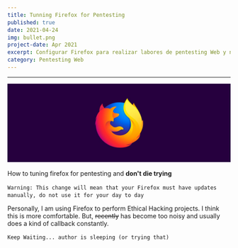 ```yaml
---
title: Tunning Firefox for Pentesting 
published: true
date: 2021-04-24
img: bullet.png
project-date: Apr 2021
excerpt: Configurar Firefox para realizar labores de pentesting Web y no morir en el intento.
category: Pentesting Web
---
```


---
![](assets\posts\firefox-bg.jpg)

 How to tuning firefox for pentesting and **don't die trying** 

`Warning: This change will mean that your Firefox must have updates manually, do not use it for your day to day`

Personally, I am using Firefox to perform Ethical Hacking projects. I think this is more comfortable.
But, ~~recently~~  has become too noisy and usually does a kind of callback  constantly.


```
Keep Waiting... author is sleeping (or trying that)

```
<!-- https://support.mozilla.org/en-US/kb/how-stop-firefox-making-automatic-connections

https://blog.secureideas.com/2018/10/silencing-firefoxs-chattiness-for-web-app-testing.html

https://support.mozilla.org/en-US/questions/1139372
https://superuser.com/questions/1300131/how-to-completely-disable-push-notifications-in-firefox -->